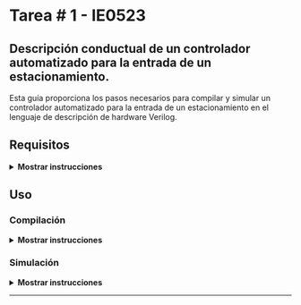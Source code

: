 # Tarea \# 1 - IE0523

## Descripción conductual de un controlador automatizado para la entrada de un estacionamiento.

Esta guía proporciona los pasos necesarios para compilar y simular un controlador automatizado para la entrada de un estacionamiento en el lenguaje de descripción de hardware Verilog. 

## Requisitos

<details><summary><b>Mostrar instrucciones</b></summary>

* git
    ```bash
    sudo apt install git
    ```
* make
    ```bash
    sudo apt install make
    ```
* iverilog
    ```bash
    sudo apt install iverilog
    ```
* gtkwave
    ```bash
    sudo apt install gtkwave
    ```
* texlive-full
    ```bash
    sudo apt install texlive-full
    ```
* latexmk
    ```bash
    sudo apt install latexmk
    ```

</details>

## Uso
### Compilación

<details><summary><b>Mostrar instrucciones</b></summary>

1. Clona el repoistorio:
    ```bash
    https://github.com/Roger-505/tareas-ie0523
    ```

2. Navega al directorio `src`:
    ```bash
    cd tareas-ie0523
    ```

3. Genera la simulación:
    ```bash
    make clean wave
    ```

4. Navega al directorio `informe`:
    ```bash
    cd ../informe
    ```

5. Genera la documentación:
    ```bash
    make
    ```

</details>

### Simulación 
<details><summary><b>Mostrar instrucciones</b></summary>

Después de compilar el código fuente, se desplegará una ventana de `gtkwave` con las formas de onda de la simulación. 

<center>

![Alt text](./figs/sim.png)

</center>

</details>

---
